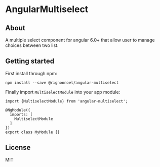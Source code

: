 # AngularMultiselect

## About

A multiple select component for angular 6.0+ that allow user to manage choices between two list.

## Getting started

First install through npm:

```
npm install --save @rignonnoel/angular-multiselect
```

Finally import `MultiselectModule` into your app module:

```
import {MultiselectModule} from 'angular-multiselect';

@NgModule({
  imports: [
    MultiselectModule
  ]
})
export class MyModule {}
```

## License

MIT
